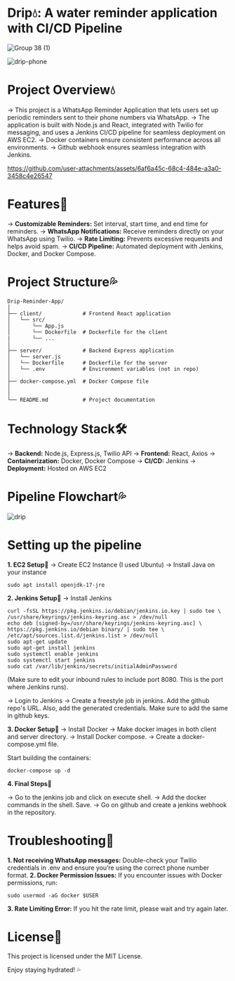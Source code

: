 # Drip💧: A water reminder application with CI/CD Pipeline
![Group 38 (1)](https://github.com/user-attachments/assets/aca63b9f-8389-49f8-8850-411b53026677)

![drip-phone](https://github.com/user-attachments/assets/caffd71f-16cd-4075-907e-5803708cdea3)


# Project Overview💧
-> This project is a WhatsApp Reminder Application that lets users set up periodic reminders sent to their phone numbers via WhatsApp.
-> The application is built with Node.js and React, integrated with Twilio for messaging, and uses a Jenkins CI/CD pipeline for seamless deployment on AWS EC2. 
-> Docker containers ensure consistent performance across all environments.
-> Github webhook ensures seamless integration with Jenkins. 

https://github.com/user-attachments/assets/6af6a45c-68c4-484e-a3a0-3458c4e26547

# Features🔧
-> **Customizable Reminders:** Set interval, start time, and end time for reminders.
-> **WhatsApp Notifications:** Receive reminders directly on your WhatsApp using Twilio.
-> **Rate Limiting:** Prevents excessive requests and helps avoid spam.
-> **CI/CD Pipeline:** Automated deployment with Jenkins, Docker, and Docker Compose.

# Project Structure💦
````
Drip-Reminder-App/
│
├── client/             # Frontend React application
│   └── src/
│       └── App.js
│       └── Dockerfile  # Dockerfile for the client
|       └── ...
│
├── server/             # Backend Express application
│   └── server.js
│   └── Dockerfile      # Dockerfile for the server 
│   └── .env            # Environment variables (not in repo)
│
├── docker-compose.yml  # Docker Compose file 
│
│
└── README.md           # Project documentation 

`````

# Technology Stack🛠️ 
-> **Backend:** Node.js, Express.js, Twilio API
-> **Frontend:** React, Axios
-> **Containerization:** Docker, Docker Compose
-> **CI/CD:** Jenkins
-> **Deployment:** Hosted on AWS EC2

# Pipeline Flowchart💦
![drip](https://github.com/user-attachments/assets/489d5238-7b27-4cd0-a486-c787ea5ff039)

# Setting up the pipeline 

**1. EC2 Setup**🌊
-> Create EC2 Instance (I used Ubuntu) 
-> Install Java on your instance 
```
sudo apt install openjdk-17-jre
```
**2. Jenkins Setup**🌊
-> Install Jenkins 
```
curl -fsSL https://pkg.jenkins.io/debian/jenkins.io.key | sudo tee \   /usr/share/keyrings/jenkins-keyring.asc > /dev/null 
echo deb [signed-by=/usr/share/keyrings/jenkins-keyring.asc] \   https://pkg.jenkins.io/debian binary/ | sudo tee \   /etc/apt/sources.list.d/jenkins.list > /dev/null
sudo apt-get update 
sudo apt-get install jenkins
sudo systemctl enable jenkins
sudo systemctl start jenkins
sudo cat /var/lib/jenkins/secrets/initialAdminPassword

```
(Make sure to edit your inbound rules to include port 8080. This is the port where Jenkins runs).

-> Login to Jenkins 
-> Create a freestyle job in jenkins. Add the github repo's URL. Also, add the generated credentials. Make sure to add the same in github keys. 

**3. Docker Setup**🌊
-> Install Docker 
-> Make docker images in both client and server directory. 
-> Install Docker compose. 
-> Create a docker-compose.yml file. 

Start building the containers: 
```
docker-compose up -d
```
**4. Final Steps**🌊

-> Go to the jenkins job and click on execute shell. 
-> Add the docker commands in the shell. Save. 
-> Go on github and create a jenkins webhook in the repository.

# Troubleshooting🐛
**1. Not receiving WhatsApp messages:** Double-check your Twilio credentials in .env and ensure you’re using the correct phone number format.
**2. Docker Permission Issues:** If you encounter issues with Docker permissions, run:
```
sudo usermod -aG docker $USER
```
**3. Rate Limiting Error:** If you hit the rate limit, please wait and try again later.

# License📜
This project is licensed under the MIT License.

Enjoy staying hydrated! 💦












